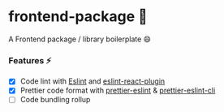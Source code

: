 # frontend-package :tada:

A Frontend package / library boilerplate :smile:

### Features :zap:

- [x] Code lint with [Eslint](https://eslint.org/) and [eslint-react-plugin](https://github.com/yannickcr/eslint-plugin-react)
- [x] Prettier code format with [prettier-eslint](https://github.com/prettier/prettier-eslint) & [prettier-eslint-cli](https://github.com/prettier/prettier-eslint-cli)
- [ ] Code bundling rollup
